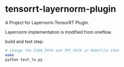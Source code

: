 # tensorrt-layernorm-plugin

A Project for Layernorm TensorRT Plugin.  

Layernorm implementation is modified from oneflow.  

build and test step:
```bash
# change the CUDA_PATH and TRT_PATH in Makefile then
make
python test_ln.py
```